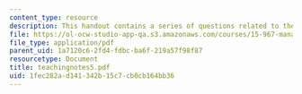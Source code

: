 ```yaml
---
content_type: resource
description: This handout contains a series of questions related to the case study.
file: https://ol-ocw-studio-app-qa.s3.amazonaws.com/courses/15-967-managing-and-volunteering-in-the-non-profit-sector-spring-2005/1fec282ad141342b15c7cb0cb164bb36_teachingnotes5.pdf
file_type: application/pdf
parent_uid: 1a7120c6-2fd4-fdbc-ba6f-219a57f98f87
resourcetype: Document
title: teachingnotes5.pdf
uid: 1fec282a-d141-342b-15c7-cb0cb164bb36
---
```

